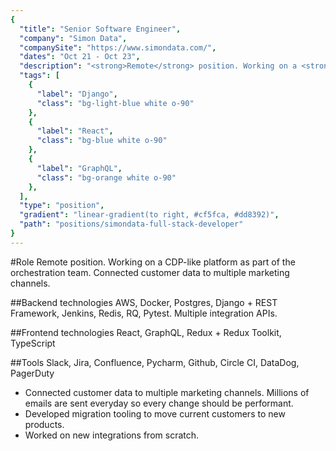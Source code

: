```yaml
---
{
  "title": "Senior Software Engineer",
  "company": "Simon Data",
  "companySite": "https://www.simondata.com/",
  "dates": "Oct 21 - Oct 23",
  "description": "<strong>Remote</strong> position. Working on a <strong>CDP-like platform</strong> as part of the orchestration team. Connected customer data to multiple <strong>marketing channels</strong>. Development stacks: Django, React.",
  "tags": [
    {
      "label": "Django",
      "class": "bg-light-blue white o-90"
    },
    {
      "label": "React",
      "class": "bg-blue white o-90"
    },
    {
      "label": "GraphQL",
      "class": "bg-orange white o-90"
    },
  ],
  "type": "position",
  "gradient": "linear-gradient(to right, #cf5fca, #dd8392)",
  "path": "positions/simondata-full-stack-developer"
}
---
```

#Role
Remote position. Working on a CDP-like platform as part of the orchestration team. Connected customer data to multiple marketing channels.

##Backend technologies
AWS, Docker, Postgres, Django + REST Framework, Jenkins, Redis, RQ, Pytest. Multiple integration APIs.

##Frontend technologies
React, GraphQL, Redux + Redux Toolkit, TypeScript

##Tools
Slack, Jira, Confluence, Pycharm, Github, Circle CI, DataDog, PagerDuty

<ul class="challenges">
  <li>Connected customer data to multiple marketing channels. Millions of emails are sent everyday so every change should be performant.</li>
  <li>Developed migration tooling to move current customers to new products.</li>
  <li>Worked on new integrations from scratch.</li>
</ul>